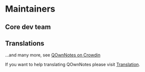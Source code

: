 # Maintainers

## Core dev team

<ProfileCard
  name="Patrizio Bekerle"
  img="https://www.gravatar.com/avatar/de150011c0b0eb1047c64e0387a252b9?s=164"
  backgroundImg="/screenshots/screenshot-darkmode.png"
  functions="Author"
  github="pbek"
  keybase="pbek" />

<ProfileCard
  name="Waqar Ahmed"
  img="https://www.gravatar.com/avatar/906b60ea647baf206f452687d1de8ba0?s=164"
  backgroundImg="/screenshots/screenshot-darkmode.png"
  functions="Highlighing, Spellchecker, Speed improvements, …"
  github="Waqar144" />

## Translations

<ProfileCard
  name="Amy Lang"
  img="https://secure.gravatar.com/avatar/3dc87f329e6146780ea72c79db9c5b57"
  backgroundImg="/screenshots/screenshot-darkmode.png"
  functions="Head of translation"
  crowdin="rawfreeamy" />

…and many more, see [QOwnNotes on Crowdin](https://crowdin.com/project/qownnotes/activity_stream)

If you want to help translating QOwnNotes please visit [Translation](translation.md).
